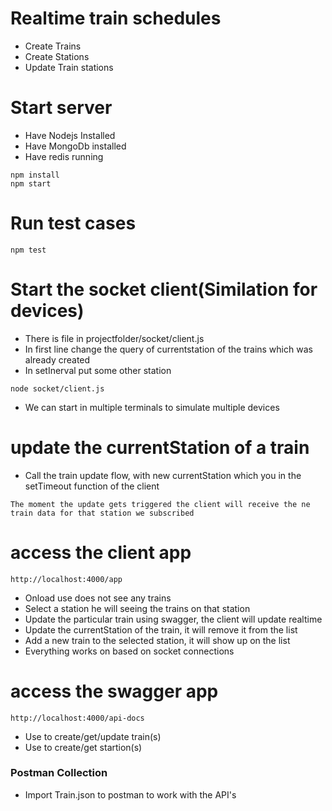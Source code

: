 # Realtime train schedules
  - Create Trains
  - Create Stations
  - Update Train stations

# Start server
  - Have Nodejs Installed
  - Have MongoDb installed
  - Have redis running
  
```
npm install
npm start
```
    

# Run test cases
```
npm test
```

# Start the  socket client(Similation for devices)

- There is file in projectfolder/socket/client.js
- In first line change the query of currentstation of the trains which was already created
- In setInerval put some other station

```
node socket/client.js
```

- We can start in multiple terminals to simulate multiple devices

# update the currentStation of a train
- Call the train update flow, with new currentStation which you in the setTimeout function of the client

```
The moment the update gets triggered the client will receive the ne train data for that station we subscribed
```

# access the client app
```
http://localhost:4000/app
```
- Onload use does not see any trains
- Select a station he will seeing the trains on that station
- Update the particular train using swagger, the client will update realtime
- Update the currentStation of the train, it will remove it from the list
- Add a new train to the selected station, it will show up on the list
- Everything works on based on socket connections

# access the swagger app
```
http://localhost:4000/api-docs
```
- Use to create/get/update train(s)
- Use to create/get startion(s)


### Postman Collection

- Import Train.json to postman to work with the API's



